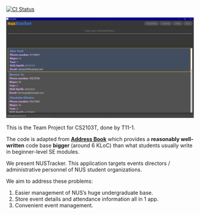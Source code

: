 [![CI Status](https://github.com/AY2122S1-CS2103T-T11-1/tp/workflows/Java%20CI/badge.svg)](https://github.com/AY2122S1-CS2103T-T11-1/tp/actions)

![Ui](docs/images/Ui1.png)

This is the Team Project for CS2103T, done by T11-1.

The code is adapted from **[Address Book](https://se-education.org/addressbook-level3)** which provides a **reasonably
well-written** code base **bigger** (around 6 KLoC) than what students usually write in beginner-level SE modules.

We present NUSTracker. This application targets events directors / administrative personnel of NUS student organizations.

We aim to address these problems:
1. Easier management of NUS’s huge undergraduate base.
2. Store event details and attendance information all in 1 app.
3. Convenient event management.

